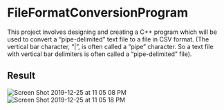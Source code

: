 # FileFormatConversionProgram
This project involves designing and creating a C++ program which will be used to convert a “pipe-delimited” text file to
a file in CSV format. (The vertical bar character, “|”, is often called a “pipe” character. So a text file with
vertical bar delimiters is often called a “pipe-delimited” file).

## Result
![Screen Shot 2019-12-25 at 11 05 08 PM](https://user-images.githubusercontent.com/51871643/71457265-11b0ba00-276b-11ea-87e5-5ed0a9a6927f.png)\
![Screen Shot 2019-12-25 at 11 05 18 PM](https://user-images.githubusercontent.com/51871643/71457266-11b0ba00-276b-11ea-8a67-7f575e55c9a4.png)

